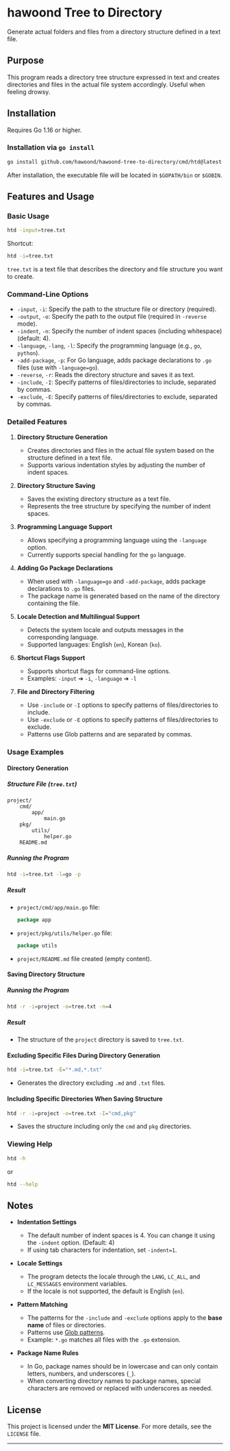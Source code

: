 # hawoond Tree to Directory

Generate actual folders and files from a directory structure defined in a text file.

## Purpose

This program reads a directory tree structure expressed in text and creates directories and files in the actual file system accordingly. Useful when feeling drowsy.

## Installation

Requires Go 1.16 or higher.

### Installation via `go install`

```bash
go install github.com/hawoond/hawoond-tree-to-directory/cmd/htd@latest
```

After installation, the executable file will be located in `$GOPATH/bin` or `$GOBIN`.

## Features and Usage

### Basic Usage

```bash
htd -input=tree.txt
```

Shortcut:

```bash
htd -i=tree.txt
```

`tree.txt` is a text file that describes the directory and file structure you want to create.

### Command-Line Options

- `-input`, `-i`: Specify the path to the structure file or directory (required).
- `-output`, `-o`: Specify the path to the output file (required in `-reverse` mode).
- `-indent`, `-n`: Specify the number of indent spaces (including whitespace) (default: 4).
- `-language`, `-lang`, `-l`: Specify the programming language (e.g., `go`, `python`).
- `-add-package`, `-p`: For Go language, adds package declarations to `.go` files (use with `-language=go`).
- `-reverse`, `-r`: Reads the directory structure and saves it as text.
- `-include`, `-I`: Specify patterns of files/directories to include, separated by commas.
- `-exclude`, `-E`: Specify patterns of files/directories to exclude, separated by commas.

### Detailed Features

1. **Directory Structure Generation**

   - Creates directories and files in the actual file system based on the structure defined in a text file.
   - Supports various indentation styles by adjusting the number of indent spaces.

2. **Directory Structure Saving**

   - Saves the existing directory structure as a text file.
   - Represents the tree structure by specifying the number of indent spaces.

3. **Programming Language Support**

   - Allows specifying a programming language using the `-language` option.
   - Currently supports special handling for the `go` language.

4. **Adding Go Package Declarations**

   - When used with `-language=go` and `-add-package`, adds package declarations to `.go` files.
   - The package name is generated based on the name of the directory containing the file.

5. **Locale Detection and Multilingual Support**

   - Detects the system locale and outputs messages in the corresponding language.
   - Supported languages: English (`en`), Korean (`ko`).

6. **Shortcut Flags Support**

   - Supports shortcut flags for command-line options.
   - Examples: `-input` ➔ `-i`, `-language` ➔ `-l`

7. **File and Directory Filtering**

   - Use `-include` or `-I` options to specify patterns of files/directories to include.
   - Use `-exclude` or `-E` options to specify patterns of files/directories to exclude.
   - Patterns use Glob patterns and are separated by commas.

### Usage Examples

#### Directory Generation

##### Structure File (`tree.txt`)

```
project/
    cmd/
        app/
            main.go
    pkg/
        utils/
            helper.go
    README.md
```

##### Running the Program

```bash
htd -i=tree.txt -l=go -p
```

##### Result

- `project/cmd/app/main.go` file:

  ```go
  package app

  ```

- `project/pkg/utils/helper.go` file:

  ```go
  package utils

  ```

- `project/README.md` file created (empty content).

#### Saving Directory Structure

##### Running the Program

```bash
htd -r -i=project -o=tree.txt -n=4
```

##### Result

- The structure of the `project` directory is saved to `tree.txt`.

#### Excluding Specific Files During Directory Generation

```bash
htd -i=tree.txt -E="*.md,*.txt"
```

- Generates the directory excluding `.md` and `.txt` files.

#### Including Specific Directories When Saving Structure

```bash
htd -r -i=project -o=tree.txt -I="cmd,pkg"
```

- Saves the structure including only the `cmd` and `pkg` directories.

### Viewing Help

```bash
htd -h
```

or

```bash
htd --help
```

## Notes

- **Indentation Settings**

  - The default number of indent spaces is 4. You can change it using the `-indent` option. (Default: 4)
  - If using tab characters for indentation, set `-indent=1`.

- **Locale Settings**

  - The program detects the locale through the `LANG`, `LC_ALL`, and `LC_MESSAGES` environment variables.
  - If the locale is not supported, the default is English (`en`).

- **Pattern Matching**

  - The patterns for the `-include` and `-exclude` options apply to the **base name** of files or directories.
  - Patterns use [Glob patterns](https://golang.org/pkg/path/filepath/#Match).
  - Example: `*.go` matches all files with the `.go` extension.

- **Package Name Rules**

  - In Go, package names should be in lowercase and can only contain letters, numbers, and underscores (`_`).
  - When converting directory names to package names, special characters are removed or replaced with underscores as needed.

## License

This project is licensed under the **MIT License**. For more details, see the `LICENSE` file.

---